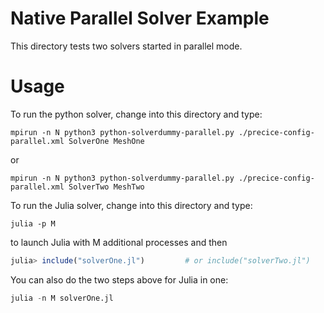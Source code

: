 # Native Parallel Solver Example

This directory tests two solvers started in parallel mode. 

# Usage

To run the python solver, change into this directory and type:

```
mpirun -n N python3 python-solverdummy-parallel.py ./precice-config-parallel.xml SolverOne MeshOne
```
or

```
mpirun -n N python3 python-solverdummy-parallel.py ./precice-config-parallel.xml SolverTwo MeshTwo
```


To run the Julia solver, change into this directory and type:

```
julia -p M
```
to launch Julia with M additional processes and then

```julia
julia> include("solverOne.jl")         # or include("solverTwo.jl")
```

You can also do the two steps above for Julia in one:

```julia
julia -n M solverOne.jl
```




